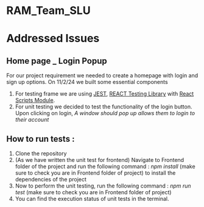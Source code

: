 # RAM_Team_SLU
# Addressed Issues
 
## Home page \_ Login Popup
 
For our project requirement we needed to create a homepage with login and sign up options.
On 11/2/24 we built some essential components
 
1. For testing frame we are using [JEST](https://jestjs.io/), [REACT Testing Library](https://testing-library.com/docs/react-testing-library/intro/) with [React Scripts Module](https://www.npmjs.com/package/react-scripts).
2. For unit testing we decided to test the functionality of the login button. Upon clicking on login, _A window should pop up allows them to login to their account_
 
## How to run tests :
 
1. Clone the repository
2. (As we have written the unit test for frontend) Navigate to Frontend folder of the project and run the following command :
   _npm install_ (make sure to check you are in Frontend folder of project) to install the dependencies of the project
3. Now to perform the unit testing, run the following command :
   _npm run test_ (make sure to check you are in Frontend folder of project)
4. You can find the execution status of unit tests in the terminal.